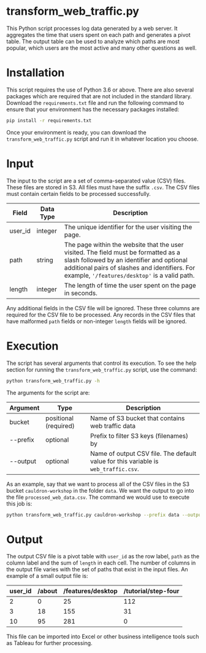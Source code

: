 # transform_web_traffic.py

This Python script processes log data generated by a web server. It aggregates the time that users spent on each path and generates a pivot table. The output table can be used to analyze which paths are most popular, which users are the most active and many other questions as well.

# Installation
This script requires the use of Python 3.6 or above. There are also several packages which are required that are not included in the standard library. Download the `requirements.txt` file and run the following command to ensure that your environment has the necessary packages installed:

```bash
pip install -r requirements.txt
```
Once your environment is ready, you can download the `transform_web_traffic.py` script and run it in whatever location you choose.

# Input

The input to the script are a set of comma-separated value (CSV) files. These files are stored in S3. All files must have the suffix `.csv`. The CSV files must contain certain fields to be processed successfully.

Field | Data Type | Description
--- | --- | ---
user_id | integer | The unique identifier for the user visiting the page.
path | string | The page within the website that the user visited. The field must be formatted as a slash followed by an identifier and optional additional pairs of slashes and identifiers. For example, `'/features/desktop'` is a valid path.
length | integer | The length of time the user spent on the page in seconds.

Any additional fields in the CSV file will be ignored. These three columns are required for the CSV file to be processed. Any records in the CSV files that have malformed `path` fields or non-integer `length` fields will be ignored.

# Execution

The script has several arguments that control its execution. To see the help section for running the `transform_web_traffic.py` script, use the command:

```bash
python transform_web_traffic.py -h
```

The arguments for the script are:

Argument | Type | Description
--- | --- | ---
bucket | positional (required) | Name of S3 bucket that contains web traffic data
--prefix | optional | Prefix to filter S3 keys (filenames) by
--output | optional | Name of output CSV file. The default value for this variable is `web_traffic.csv`.

As an example, say that we want to process all of the CSV files in the S3 bucket `cauldron-workshop` in the folder `data`. We want the output to go into the file `processed_web_data.csv`. The command we would use to execute this job is:

```bash
python transform_web_traffic.py cauldron-workshop --prefix data --output processed_web_data.csv
```

# Output

The output CSV file is a pivot table with `user_id` as the row label, `path` as the column label and the sum of `length` in each cell. The number of columns in the output file varies with the set of paths that exist in the input files. An example of a small output file is:

user_id | /about | /features/desktop | /tutorial/step-four
--- | --- | --- | ---
2 | 0 | 25 |112
3 | 18 | 155 | 31
10 | 95 | 281 | 0

This file can be imported into Excel or other business intelligence tools such as Tableau for further processing.
